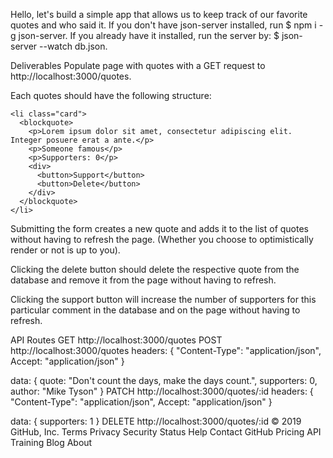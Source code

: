 Hello, let's build a simple app that allows us to keep track of our favorite quotes and who said it.
If you don't have json-server installed, run $ npm i -g json-server.
If you already have it installed, run the server by: $ json-server --watch db.json.

Deliverables
Populate page with quotes with a GET request to http://localhost:3000/quotes.

Each quotes should have the following structure:
```
<li class="card">
  <blockquote>
    <p>Lorem ipsum dolor sit amet, consectetur adipiscing elit. Integer posuere erat a ante.</p>
    <p>Someone famous</p>
    <p>Supporters: 0</p>
    <div>
      <button>Support</button>
      <button>Delete</button>
    </div>
  </blockquote>
</li>
```
Submitting the form creates a new quote and adds it to the list of quotes without having to refresh the page. (Whether you choose to optimistically render or not is up to you).

Clicking the delete button should delete the respective quote from the database and remove it from the page without having to refresh.

Clicking the support button will increase the number of supporters for this particular comment in the database and on the page without having to refresh.

API Routes
GET http://localhost:3000/quotes
POST http://localhost:3000/quotes
headers:
{
  "Content-Type": "application/json",
  Accept: "application/json"
}

data:
{
  quote: "Don't count the days, make the days count.",
  supporters: 0,
  author: "Mike Tyson"
}
PATCH http://localhost:3000/quotes/:id
headers:
{
  "Content-Type": "application/json",
  Accept: "application/json"
}

data:
{
  supporters: 1
}
DELETE http://localhost:3000/quotes/:id
© 2019 GitHub, Inc.
Terms
Privacy
Security
Status
Help
Contact GitHub
Pricing
API
Training
Blog
About
